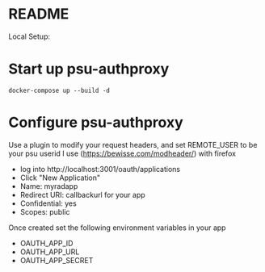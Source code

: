 # README


Local Setup:

# Start up psu-authproxy
```
docker-compose up --build -d
```

# Configure psu-authproxy
Use a plugin to modify your request headers, and set REMOTE_USER to be your psu userid
I use (https://bewisse.com/modheader/) with firefox

- log into http://localhost:3001/oauth/applications
- Click "New Application"
- Name: myradapp
- Redirect URI: callbackurl for your app
- Confidential: yes
- Scopes: public

Once created set the following environment variables in your app
* OAUTH_APP_ID
* OAUTH_APP_URL
* OAUTH_APP_SECRET

